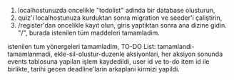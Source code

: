 1. localhostunuzda oncelikle "todolist" adinda bir database olusturun,
2. quiz'i localhostunuza kurduktan sonra migration ve seeder'i çaliştirin,
3. /register'dan oncelikle kayıt olun,
giris yaptiktan sonra ana dizine gidin. "/",
burada istenilen tüm maddeleri tamamladim.

istenilen tum yönergeleri tamamladim,
TO-DO List: tamamlandi-tamamlanmadi, ekle-sil-olustur-duzenle aksiyonlari,
her aksiyon sonunda events tablosuna yapilan işlem kaydedildi, user id ve to-do item id ile birlikte,
tarihi gecen deadline'larin arkaplani kirmizi yapildi.
